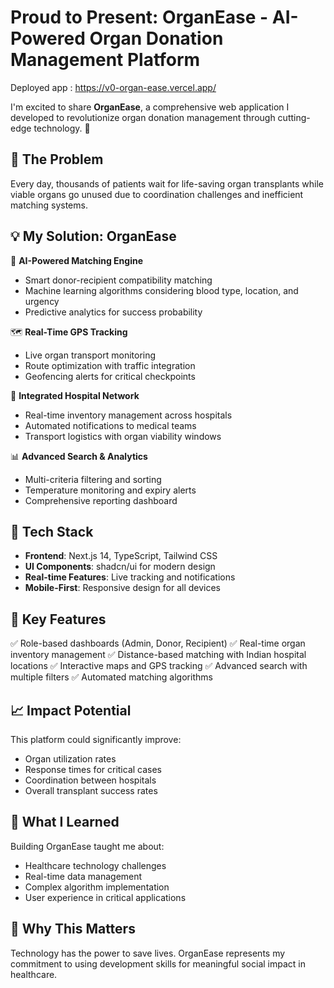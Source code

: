 # Proud to Present: OrganEase - AI-Powered Organ Donation Management Platform

Deployed app : https://v0-organ-ease.vercel.app/

I'm excited to share **OrganEase**, a comprehensive web application I developed to revolutionize organ donation management through cutting-edge technology. 💙

## 🎯 **The Problem**

Every day, thousands of patients wait for life-saving organ transplants while viable organs go unused due to coordination challenges and inefficient matching systems.

## 💡 **My Solution: OrganEase**

🤖 **AI-Powered Matching Engine**

- Smart donor-recipient compatibility matching
- Machine learning algorithms considering blood type, location, and urgency
- Predictive analytics for success probability


🗺️ **Real-Time GPS Tracking**

- Live organ transport monitoring
- Route optimization with traffic integration
- Geofencing alerts for critical checkpoints


🏥 **Integrated Hospital Network**

- Real-time inventory management across hospitals
- Automated notifications to medical teams
- Transport logistics with organ viability windows


📊 **Advanced Search & Analytics**

- Multi-criteria filtering and sorting
- Temperature monitoring and expiry alerts
- Comprehensive reporting dashboard


## 🔧 **Tech Stack**

- **Frontend**: Next.js 14, TypeScript, Tailwind CSS
- **UI Components**: shadcn/ui for modern design
- **Real-time Features**: Live tracking and notifications
- **Mobile-First**: Responsive design for all devices


## 🌟 **Key Features**

✅ Role-based dashboards (Admin, Donor, Recipient)
✅ Real-time organ inventory management
✅ Distance-based matching with Indian hospital locations
✅ Interactive maps and GPS tracking
✅ Advanced search with multiple filters
✅ Automated matching algorithms

## 📈 **Impact Potential**

This platform could significantly improve:

- Organ utilization rates
- Response times for critical cases
- Coordination between hospitals
- Overall transplant success rates


## 🚀 **What I Learned**

Building OrganEase taught me about:

- Healthcare technology challenges
- Real-time data management
- Complex algorithm implementation
- User experience in critical applications


## 💭 **Why This Matters**

Technology has the power to save lives. OrganEase represents my commitment to using development skills for meaningful social impact in healthcare.
